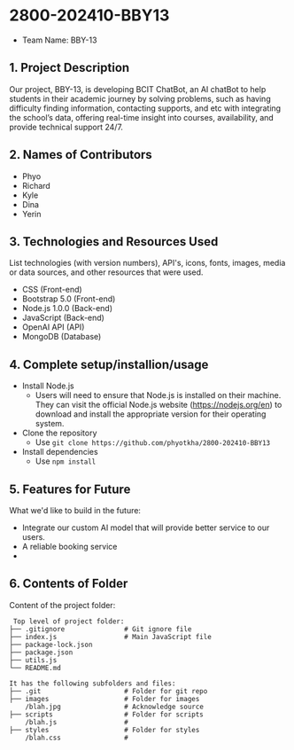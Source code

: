 # 2800-202410-BBY13
* Team Name: BBY-13
## 1. Project Description
Our project, BBY-13, is developing BCIT ChatBot, an AI chatBot to help students in their academic journey by solving problems, such as having difficulty finding information, contacting supports, and etc with integrating the school’s data, offering real-time insight into courses, availability, and provide technical support 24/7.

## 2. Names of Contributors
* Phyo
* Richard 
* Kyle
* Dina 
* Yerin
	
## 3. Technologies and Resources Used
List technologies (with version numbers), API's, icons, fonts, images, media or data sources, and other resources that were used.
* CSS (Front-end)
* Bootstrap 5.0 (Front-end)
* Node.js 1.0.0 (Back-end)
* JavaScript (Back-end)
* OpenAI API (API)
* MongoDB (Database)

## 4. Complete setup/installion/usage
* Install Node.js 
    * Users will need to ensure that Node.js is installed on their machine. They can visit the official Node.js website (https://nodejs.org/en) to download and install the appropriate version for their operating system.
* Clone the repository
    * Use  `git clone https://github.com/phyotkha/2800-202410-BBY13`
* Install dependencies
    * Use `npm install`


## 5. Features for Future
What we'd like to build in the future:
* Integrate our custom AI model that will provide better service to our users.
* A reliable booking service
* 
	
## 6. Contents of Folder
Content of the project folder:

```
 Top level of project folder: 
├── .gitignore               # Git ignore file
├── index.js                 # Main JavaScript file
├── package-lock.json
├── package.json
├── utils.js
└── README.md

It has the following subfolders and files:
├── .git                     # Folder for git repo
├── images                   # Folder for images
    /blah.jpg                # Acknowledge source
├── scripts                  # Folder for scripts
    /blah.js                 # 
├── styles                   # Folder for styles
    /blah.css                # 